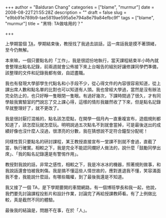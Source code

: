 +++
author = "Balduran Chang"
categories = ["blame", "murmur"]
date = 2008-08-22T21:55:28Z
description = ""
draft = false
slug = "e9bb91e789b9-tae5819ae595a5e794a8e79a84efbc9f"
tags = ["blame", "murmur"]
title = "黑特: TA做啥用的？"

+++


上學期當個 [TA](http://www.cs.nctu.edu.tw/~changcc/wordpress/2008/02/20/imta/)，學期結束後，教授找了我過去談話，這一席話我是摸不著頭緒，至今仍無解。

本來嘛，一個只要點名的「工作」，我是很認份地執行，當天課程結束半小時內就會整理出點名記錄，前兩週就會公佈接下來上台報告的組別好讓修課同學們準備，該整理的文件和記錄我都有做，自認盡職。  
  
 我也有發現大學部學生代點名和小手段不少，從心得文件的內容很容易知道，從上課出席人數和點名單的比對也可以知道有人頭。我也曾經大學過，當然是沒有辦法完全防止的，也只好睜一隻眼閉一隻眼。有過好幾次，下課時間過了很久，才有同學敲我實驗室的門說忘了交上課心得，這樣的情形我雖然收了下來，但是點名記錄早就整理好了，就不更改了。

我是很討厭打混帳的，點名該怎麼點，在開學一個月內一直重複宣布，遊戲規則都知道了，該怎麼玩就怎麼玩。明明說過五次點名不到就會當掉，可是最後送出的成績好像也沒什麼人沒過，很漂亮的分數，我在猜想說不定符合鐘型分配呢！

同樣性質只要點名的研討課程，某王教授直接宣布一堂課不到就不會過，直截了當，執行確實。相較之下，我是完全不能認同爛好人做法的，說什麼「鼓勵同學出席」、「我的點名記錄還是有警惕作用」。

教授對我說的話，非常之感性，相較之下，我是冷冰冰的機器，照著規則做事，和我說話還會怕被我刺傷。我是搞不懂這些人情世故的，應對進退我不懂，笑容滿面我不會，我能說什麼話，有哪些職權，到了最後我還是不知道。

我又接了一個 TA，是下學期要開的車間網路，有一個博班學長和我一起，他說，我們要先討論課程投影片和設計作業，討論完了再給授課教師看。有了上例做比較，真是截然不同的體驗。

最後我的結論是，問題不在事，在於「人」。

